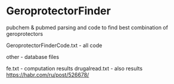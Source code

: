 # GeroprotectorFinder
pubchem &amp; pubmed parsing and code to find best combination of geroprotectors


GeroprotectorFinderCode.txt - all code

other - database files

fe.txt - computation results
drugalread.txt - also results
https://habr.com/ru/post/526678/
